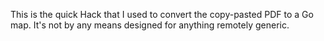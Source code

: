 This is the quick Hack that I used to convert the copy-pasted PDF to a
Go map. It's not by any means designed for anything remotely generic.
